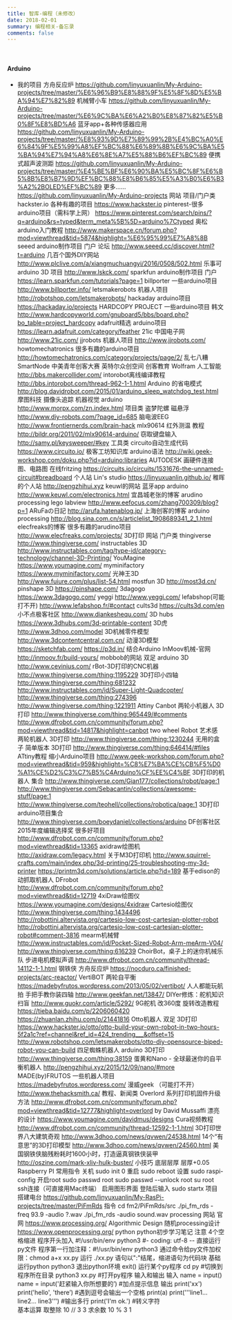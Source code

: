 ```yaml
---
title: 智库-编程（未修改）
date: 2018-02-01 
summary: 编程相关-备忘录
comments: false
---
```

&nbsp;



#### Arduino
* 我的项目
方舟反应炉
https://github.com/linyuxuanlin/My-Arduino-projects/tree/master/%E6%96%B9%E8%88%9F%E5%8F%8D%E5%BA%94%E7%82%89
机械臂小车
https://github.com/linyuxuanlin/My-Arduino-projects/tree/master/%E6%9C%BA%E6%A2%B0%E8%87%82%E5%B0%8F%E8%BD%A6
蓝牙app+各种传感器应用
https://github.com/linyuxuanlin/My-Arduino-projects/tree/master/%E8%93%9D%E7%89%99%2B%E4%BC%A0%E6%84%9F%E5%99%A8%EF%BC%88%E6%89%8B%E6%9C%BA%E5%BA%94%E7%94%A8%E6%8E%A7%E5%88%B6%EF%BC%89
便携式超声波测距
https://github.com/linyuxuanlin/My-Arduino-projects/tree/master/%E4%BE%BF%E6%90%BA%E5%BC%8F%E6%B5%8B%E8%B7%9D%EF%BC%88%E8%B6%85%E5%A3%B0%E6%B3%A2%2BOLED%EF%BC%89
更多......
https://github.com/linyuxuanlin/My-Arduino-projects
网站
项目/门户类
hackster.io 各种有趣的项目
https://www.hackster.io
pinterest-很多arduino项目（需科学上网）
https://www.pinterest.com/search/pins/?q=arduino&rs=typed&term_meta%5B%5D=arduino%7Ctyped
奥松 arduino入门教程
http://www.makerspace.cn/forum.php?mod=viewthread&tid=5874&highlight=%E6%95%99%E7%A8%8B
seeed arduino制作项目 门户 论坛
http://www.seeed.cc/discover.html?t=arduino
几百个国外DIY网站
http://www.plclive.com/a/xiangmuchuangyi/2016/0508/502.html
乐事可 arduino 3D 项目
http://www.lskck.com/
sparkfun arduino制作项目 门户
https://learn.sparkfun.com/tutorials?page=1
billporter 一些arduino项目
http://www.billporter.info/
letsmakerobots 机器人项目
http://robotshop.com/letsmakerobots/
hackaday arduino项目
https://hackaday.io/projects
HARDCOPY PROJECT 一些arduino项目 韩文
http://www.hardcopyworld.com/gnuboard5/bbs/board.php?bo_table=project_hardcopy
adafruit精选 arduino项目
https://learn.adafruit.com/category/feather
21ic 中国电子网
http://www.21ic.com/
jjrobots 机器人项目
http://www.jjrobots.com/
howtomechatronics 很多有趣的arduino项目
http://howtomechatronics.com/category/projects/page/2/
乱七八糟 SmartNode 中美青年创客大赛 英特尔众创空间 创客教育 Wolfram 人工智能
http://bbs.makercollider.com/
intorobot离线编译教程
http://bbs.intorobot.com/thread-962-1-1.html
Arduino 的省电模式
http://blog.davidrobot.com/2015/01/arduino_sleep_watchdog_test.html
摩图科技 摄像头追踪 机器视觉 arduino
http://www.morpx.com/zn.index.html
项目类
盗梦陀螺 磁悬浮
http://www.diy-robots.com/?page_id=685
脑电波EEG
http://www.frontiernerds.com/brain-hack
mlx90614 红外测温 教程
http://bildr.org/2011/02/mlx90614-arduino/
窃取键盘输入
http://samy.pl/keysweeper/#key
工具类
circuito自动生成代码
https://www.circuito.io/
极客工坊知识库 arduino语法
http://wiki.geek-workshop.com/doku.php?id=arduino:libraries
AUTODESK 画硬件连接图、电路图 在线fritzing
https://circuits.io/circuits/1531676-the-unnamed-circuit#breadboard
个人站
Lin's studio
https://linyuxuanlin.github.io/
稚晖的个人站
http://pengzhihui.xyz
keuwl的网站 蓝牙app arduino
http://www.keuwl.com/electronics.html
宜昌城老张的博客 arudino processing lego labview
http://www.eefocus.com/zhang700309/blog?p=1
ARuFaの日記
http://arufa.hatenablog.jp/
上海创客的博客 arduino processing
http://blog.sina.com.cn/s/articlelist_1908689341_2_1.html
elecfreaks的博客 很多有趣的arudino项目
http://www.elecfreaks.com/projects/
3D打印
网站
门户类
thingiverse
http://www.thingiverse.com/
instructables 3D
http://www.instructables.com/tag/type-id/category-technology/channel-3D-Printing/
YouMagine
https://www.youmagine.com/
myminifactory
https://www.myminifactory.com/
光神王3D
http://www.fuiure.com/plus/list-54.html
mostfun 3D
http://most3d.cn/
pinshape 3D
https://pinshape.com/
3dagogo
https://www.3dagogo.com/
yeggi
http://www.yeggi.com/
lefabshop(可能打不开)
http://www.lefabshop.fr/#contact
cults3d
https://cults3d.com/en
小不点极客社区
http://www.diankeshequ.com/
3D hubs
https://www.3dhubs.com/3d-printable-content
3D虎
http://www.3dhoo.com/model
3D机械零件模型
http://www.3dcontentcentral.com.cn/
动漫3D模型
https://sketchfab.com/
https://p3d.in/
结合Arduino
InMoov机械-官网
http://inmoov.fr/build-yours/
mobbob的网站 双足 arduino 3D
http://www.cevinius.com/
rBot-3D打印的CNC机器
http://www.thingiverse.com/thing:1195229
3D打印小四轴
http://www.thingiverse.com/thing:681232
http://www.instructables.com/id/Super-Light-Quadcopter/
http://www.thingiverse.com/thing:274396
http://www.thingiverse.com/thing:1221911
Attiny Canbot 两轮小机器人 3D打印
http://www.thingiverse.com/thing:965449/#comments
http://www.dfrobot.com.cn/community/forum.php?mod=viewthread&tid=14817&highlight=canbot
two wheel Robot 艺术感 两轮机器人 3D打印
http://www.thingiverse.com/thing:1230244
无用的盒子 简单版本 3D打印
http://www.thingiverse.com/thing:646414/#files
ATtiny教程 缩小Arduino项目
http://www.geek-workshop.com/forum.php?mod=viewthread&tid=959&highlight=%C8%E7%BA%CE%CB%F5%D0%A1%CE%D2%C3%C7%B5%C4Arduino%CF%EE%C4%BF
3D打印的机器人 集合
http://www.thingiverse.com/Gian177/collections/robot/page:1
http://www.thingiverse.com/Sebacantin/collections/awesome-stuff/page:1
http://www.thingiverse.com/teohell/collections/robotica/page:1
3D打印 arduino项目集合
http://www.thingiverse.com/boeydaniel/collections/arduino
DF创客社区2015年度编辑选择奖 很多好项目
http://www.dfrobot.com.cn/community/forum.php?mod=viewthread&tid=13365
axidraw绘图机
http://axidraw.com/legacy.html
关于M3D打印机
http://www.squirrel-crafts.com/main/index.php/3d-printing/25-troubleshooting-my-3d-printer
https://printm3d.com/solutions/article.php?id=189
基于edison的动抓取机器人 DFrobot
http://www.dfrobot.com.cn/community/forum.php?mod=viewthread&tid=12719
4xiDraw绘图仪
https://www.youmagine.com/designs/4xidraw
Cartesio绘图仪
http://www.thingiverse.com/thing:1434496
http://robottini.altervista.org/cartesio-low-cost-cartesian-plotter-robot
http://robottini.altervista.org/cartesio-low-cost-cartesian-plotter-robot#comment-3816
mearm机械臂
http://www.instructables.com/id/Pocket-Sized-Robot-Arm-meArm-V04/
http://www.thingiverse.com/thing:616239
ChoirBot，桌子上的迷你机械乐队 步进电机模拟声调
http://www.dfrobot.com.cn/community/thread-14112-1-1.html
钢铁侠 方舟反应炉
https://nocduro.ca/finished-projects/arc-reactor/
VertiBOT 两轮自平衡
https://madebyfrutos.wordpress.com/2013/05/02/vertibot/
人人都能玩航拍 手把手教你装四轴
http://www.geekfan.net/13847/
DIYer修炼：舵机知识扫盲
http://www.guokr.com/article/5292/
9G舵机 改360度 旋转改造教程
https://tieba.baidu.com/p/2206060420
https://zhuanlan.zhihu.com/p/21441816
Otto机器人 双足 3D打印
https://www.hackster.io/otto/otto-build-your-own-robot-in-two-hours-5f2a1c?ref=channel&ref_id=424_trending___&offset=15
http://www.robotshop.com/letsmakerobots/otto-diy-opensource-biped-robot-you-can-build
四足蜘蛛机器人 arduino 3D打印
http://www.thingiverse.com/thing:38159
蛋黄和Nano - 全球最迷你的自平衡机器人
http://pengzhihui.xyz/2015/12/09/nano/#more
MADE(by)FRUTOS 一些机器人项目
https://madebyfrutos.wordpress.com/
漫威geek （可能打不开）
http://www.thehacksmith.ca/
教程、新闻类
Overlord 系列打印机固件升级方法
http://www.dfrobot.com.cn/community/forum.php?mod=viewthread&tid=12777&highlight=overlord
by David Mussaffi 漂亮的设计
https://www.youmagine.com/davidmus/designs
Cura视频教程
http://www.dfrobot.com.cn/community/thread-12592-1-1.html
3D打印世界八大建筑奇观
http://www.3dhoo.com/news/qvwen/24538.html
14个“有意思”的3D打印模型
http://www.3dhoo.com/news/qvwen/24560.html
美国钢铁侠脑残粉耗时1600小时，打造逼真钢铁侠装甲
http://oszine.com/mark-xliv-hulk-buster/
小技巧
底层层厚
层厚+0.05
Raspberry PI
常用指令
关机
sudo init 0
重启
sudo reboot
设置
sudo raspi-config
开启root
sudo passwd root
sudo passwd --unlock root
su root
ssh连接（可直接用Mac终端）
启用图形界面
登陆后输入 sudo startx
项目
搭建电台
https://github.com/linyuxuanlin/My-RasPi-projects/tree/master/PiFmRds
指令
cd fm2/PiFmRds/src
./pi_fm_rds -freq 93.9 -audio   ?.wav
./pi_fm_rds -audio sound.wav
processing
网站
官网
https://www.processing.org/
Algorithmic Design 随机processing设计
https://www.openprocessing.org/
python
python初步学习笔记
注意
4个空格缩进
程序开头加入 #!/usr/bin/env python3 #- coding: utf-8 --
直接运行py文件
程序第一行加注释：#!/usr/bin/env python3
通过命令给py文件加权限：chmod a+x xx.py
运行 ./xx.py
语句以":"结尾，缩进语句为代码块
基础
运行python
python3
退出python环境
exit()
运行某个py程序
cd py #切换到程序所在目录
python3 xx.py #打开py程序
输入和输出
输入
name = input()
name = input('赶紧输入你所想要的’) #加点提示信息
输出
print('xx')
print('hello', 'there’) #遇到逗号会输出一个空格
print(a)
print('''line1... line2... line3'’') #输出多行
print('I\'m ok.') #转义字符\
基本运算
取整除
10 // 3
3
求余数
10 % 3
1
